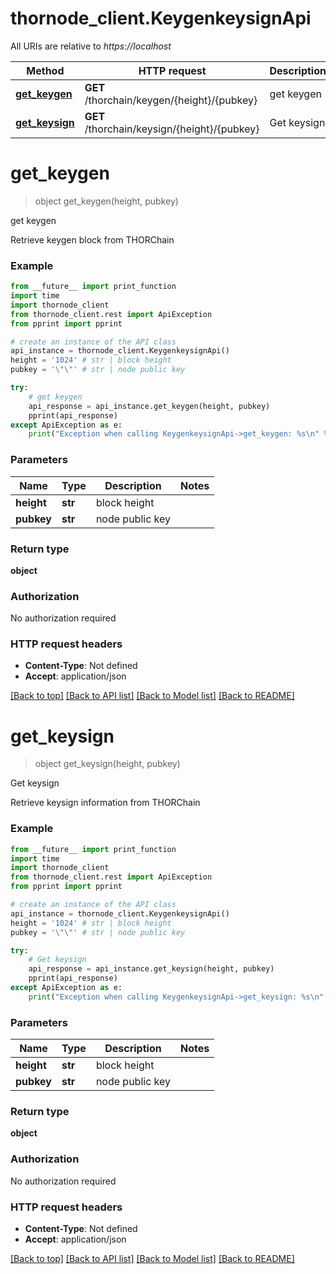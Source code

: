 # thornode_client.KeygenkeysignApi

All URIs are relative to *https://localhost*

Method | HTTP request | Description
------------- | ------------- | -------------
[**get_keygen**](KeygenkeysignApi.md#get_keygen) | **GET** /thorchain/keygen/{height}/{pubkey} | get keygen
[**get_keysign**](KeygenkeysignApi.md#get_keysign) | **GET** /thorchain/keysign/{height}/{pubkey} | Get keysign


# **get_keygen**
> object get_keygen(height, pubkey)

get keygen

Retrieve keygen block  from THORChain

### Example
```python
from __future__ import print_function
import time
import thornode_client
from thornode_client.rest import ApiException
from pprint import pprint

# create an instance of the API class
api_instance = thornode_client.KeygenkeysignApi()
height = '1024' # str | block height
pubkey = '\"\"' # str | node public key

try:
    # get keygen
    api_response = api_instance.get_keygen(height, pubkey)
    pprint(api_response)
except ApiException as e:
    print("Exception when calling KeygenkeysignApi->get_keygen: %s\n" % e)
```

### Parameters

Name | Type | Description  | Notes
------------- | ------------- | ------------- | -------------
 **height** | **str**| block height | 
 **pubkey** | **str**| node public key | 

### Return type

**object**

### Authorization

No authorization required

### HTTP request headers

 - **Content-Type**: Not defined
 - **Accept**: application/json

[[Back to top]](#) [[Back to API list]](../README.md#documentation-for-api-endpoints) [[Back to Model list]](../README.md#documentation-for-models) [[Back to README]](../README.md)

# **get_keysign**
> object get_keysign(height, pubkey)

Get keysign

Retrieve keysign information from THORChain

### Example
```python
from __future__ import print_function
import time
import thornode_client
from thornode_client.rest import ApiException
from pprint import pprint

# create an instance of the API class
api_instance = thornode_client.KeygenkeysignApi()
height = '1024' # str | block height
pubkey = '\"\"' # str | node public key

try:
    # Get keysign
    api_response = api_instance.get_keysign(height, pubkey)
    pprint(api_response)
except ApiException as e:
    print("Exception when calling KeygenkeysignApi->get_keysign: %s\n" % e)
```

### Parameters

Name | Type | Description  | Notes
------------- | ------------- | ------------- | -------------
 **height** | **str**| block height | 
 **pubkey** | **str**| node public key | 

### Return type

**object**

### Authorization

No authorization required

### HTTP request headers

 - **Content-Type**: Not defined
 - **Accept**: application/json

[[Back to top]](#) [[Back to API list]](../README.md#documentation-for-api-endpoints) [[Back to Model list]](../README.md#documentation-for-models) [[Back to README]](../README.md)

